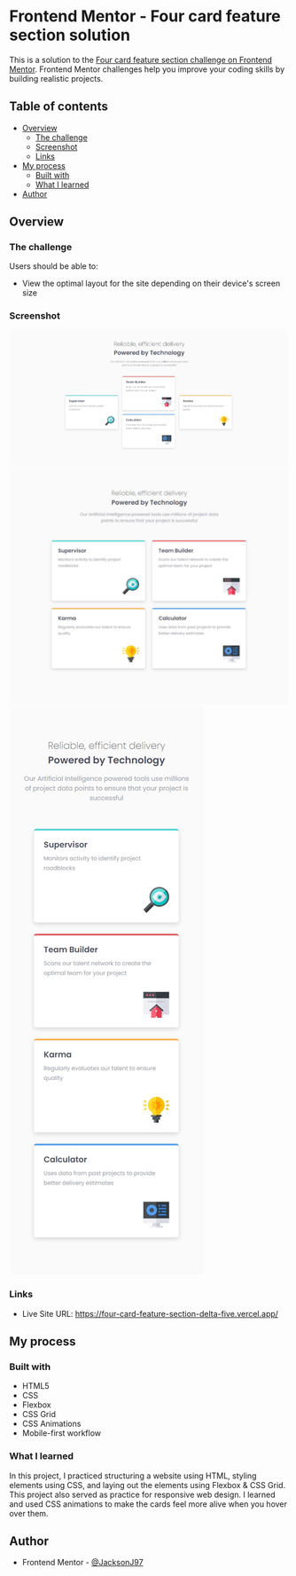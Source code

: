 # Frontend Mentor - Four card feature section solution

This is a solution to the [Four card feature section challenge on Frontend Mentor](https://www.frontendmentor.io/challenges/four-card-feature-section-weK1eFYK). Frontend Mentor challenges help you improve your coding skills by building realistic projects.

## Table of contents

- [Overview](#overview)
  - [The challenge](#the-challenge)
  - [Screenshot](#screenshot)
  - [Links](#links)
- [My process](#my-process)
  - [Built with](#built-with)
  - [What I learned](#what-i-learned)
- [Author](#author)

## Overview

### The challenge

Users should be able to:

- View the optimal layout for the site depending on their device's screen size

### Screenshot

![Desktop view](./design/final-desktop.jpg)
![Tablet view](./design/final-tablet.jpg)
![Mobile view](./design/final-mobile.jpg)

### Links

- Live Site URL: https://four-card-feature-section-delta-five.vercel.app/

## My process

### Built with

- HTML5
- CSS
- Flexbox
- CSS Grid
- CSS Animations
- Mobile-first workflow

### What I learned

In this project, I practiced structuring a website using HTML, styling elements using CSS, and laying out the elements using Flexbox & CSS Grid. This project also served as practice for responsive web design. I learned and used CSS animations to make the cards feel more alive when you hover over them.

## Author

- Frontend Mentor - [@JacksonJ97](https://www.frontendmentor.io/profile/JacksonJ97)
